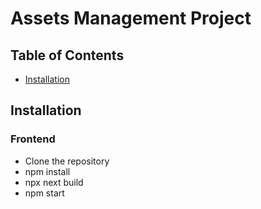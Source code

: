 # Assets Management Project

## Table of Contents

- [Installation](#installation)

## Installation
### Frontend
- Clone the repository
- npm install
- npx next build
- npm start
